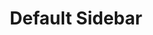 ---
title: "Default Sidebar"
description: "A simple, modular sidebar for easy customization. Build your own sidebar by defining styles and routes."
lang: "react-ts"
creator: "christphralden"
content: 
  - type: "header"
    value: "Implementation - Astro"
  - type: "description"
    value: "How to use this component in Astro"
  - type: "code"
    filename: "custom-sidebar.tsx"
    lang: "typescript"
    value: |
        import { ContentRoutes } from '@core/lib/routes';
        import { SidebarReact } from '@sidebar/default';

        export const CleanSidebar = ({
            currentPath // you wouldn't need this in react, just use the built in router to get the current path
        }: {
            currentPath: string
        }) => {
            return (
                <SidebarReact currentPath={currentPath} >
                    <SidebarReact.Items className='gap-6 text-base'> // Items are container for Item
                        {ContentRoutes.routeGroups.map((routeGroup) => (
                            <SidebarReact.Items key={routeGroup.group}>

                                // Mark a group by adding group parameter
                                <SidebarReact.Item group className='uppercase font-normal mb-2'> 
                                    <h3>{routeGroup.group}</h3>
                                </SidebarReact.Item>

                                <SidebarReact.Items className='gap-2'>
                                    {routeGroup.routes.map((route) => (  // Map the routes inside the group
                                        <SidebarReact.Item // Use Item as a wrapper for your child 
                                            key={route.route} 
                                            route={`${ContentRoutes.baseUrl}${routeGroup.group}/${route.route}/`} 
                                            className="capitalize"
                                        >
                                            {route.name}
                                        </SidebarReact.Item>
                                    ))}
                                </SidebarReact.Items>
                            </SidebarReact.Items>

                        ))}
                    </SidebarReact.Items> 
                </SidebarReact>
            );
        }

  - type: "header"
    value: "Copy and paste the following code into your project"
  - type: "description"
    value: "Component for the sidebar"
  - type: "code"
    filename: "sidebar.tsx"
    lang: "typescript"
    value: |
        import { cn } from '@core/lib/utils';
        import React from 'react';
        import { SidebarContextProvider, useSidebarContext } from '@sidebar/default';

        function SidebarContent({
            children,
            className
        }: {
            children: React.ReactNode;
            className?: string;
        }) {
            return (
                <div className={cn('min-w-fit min-h-fit h-full w-64 lg:w-80 flex flex-col justify-between select-none', className)}>
                    {children}
                </div>
            );
        }

        function SidebarItems({
            children,
            className
        }: {
            children?: React.ReactNode;
            className?: string;
        }) {
            return (
                <div className={cn("flex flex-col", className)}>
                    {children}
                </div>
            );
        }

        function SidebarItem({
            children,
            className,
            route,
            group = false,
            ...other
        }: {
            children?: React.ReactNode;
            className?: string;
            route?: string;
            group?: boolean;
            [x: string]: any;
        }) {
            const { active } = useSidebarContext();
            const isActive = route ? active == route : group ? true : false
            return (
                <a {...other} href={route} className={cn(isActive ? "font-normal text-black" : "font-thin text-gray-600", "flex" ,className)}>
                    {children}
                </a>
            );
        }


        const SidebarComponent = ({
            children,
            className,
            currentPath,
        }: {
            children: React.ReactNode;
            className?: string;
            currentPath: string;
        }) => {
            return (
                <SidebarContextProvider currentPath={currentPath} >
                    <SidebarContent className={className}>
                        {children}
                    </SidebarContent>
                </SidebarContextProvider>
            );
        };

        export const SidebarReact = Object.assign(SidebarComponent, {
            Items: SidebarItems,
            Item: SidebarItem
        });

        export type RouteName = string

        export interface Route {
            name: string;
            route: RouteName;
        }
        export interface RouteGroup{
            group:string,
            routes: Route[]
        }
        export type RouteMap = {
            baseUrl: string;
            routeGroup: RouteGroup[];
        }




  - type: "header"
    value: "Copy and paste the following code into your project"
  - type: "description"
    value: "Use this sidebar context to share states or customize the render function to dynamically replace content within the content div for a single-page experience."
  - type: "code"
    filename: "context/sidebar-context.tsx"
    lang: "typescript"
    value: |
        import React, { createContext, useContext, useState } from 'react';
        import type { RouteName } from '@sidebar/default'; // adjust import

        interface SidebarContextProps {
            active: RouteName | undefined;
            handleChange: (routeName: RouteName) => void;
        }

        const SidebarContext = createContext<SidebarContextProps | null>(null);

        export function SidebarContextProvider({
            children,
            currentPath,
        }: {
            children: React.ReactNode;
            currentPath: string;
        }) {

            const [active, setActive] = useState<RouteName | undefined>(currentPath);

            const handleChange = (routeName: RouteName) => {
                setActive(routeName);
            };

            return (
                <SidebarContext.Provider value={{ active, handleChange }}>
                    {children}
                </SidebarContext.Provider>
            );
        }

        export const useSidebarContext = () => {
            const context = useContext(SidebarContext);
            if (!context) {
                throw new Error("useSidebarContext must be used within a SidebarContextProvider");
            }
            return context;
        };
  - type: "header"
    value: "Define routes for your sidebar"
  - type: "description"
    value: "You can customize your own structure by changing the way you map your sidebar. But heres a general layout you can use"
  - type: "code"
    filename: "routes/sidebar-routes.ts"
    lang: "typescript"
    value: |
        export const ContentRoutes = {
            baseUrl:"/components/", // this is the base url for your routes, feel free to disregard
            routeGroups:[ // here you can define groups
                {
                    group: "group1", // name of the group
                    routes:[
                        {
                            name: "route1", // here is the text you want to display to users
                            route: "route-1" // here is the route
                        },
                        {
                            name: "very long route",
                            route: "very-long-route" // you can change naming conventions for spaces
                        },
                    ]
                },
                {
                    group:"group2",
                    routes:[
                        {
                            name: "route3",
                            route: "route-3"
                        }
                    ]
                }
            ]
        }


---